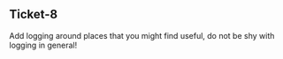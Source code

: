 ## Ticket-8

Add logging around places that you might find useful, do not be shy with logging in general!